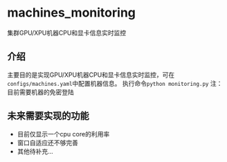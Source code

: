 # machines_monitoring
集群GPU/XPU机器CPU和显卡信息实时监控

## 介绍
主要目的是实现GPU/XPU机器CPU和显卡信息实时监控，可在`configs/machines.yaml`中配置机器信息。
执行命令`python monitoring.py`
注：目前需要机器的免密登陆

## 未来需要实现的功能
- 目前仅显示一个cpu core的利用率
- 窗口自适应还不够完善
- 其他待补充...